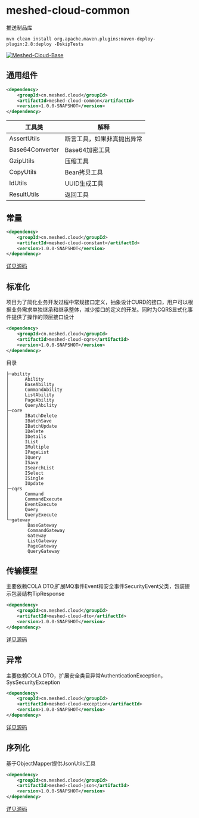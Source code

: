 # meshed-cloud-common

推送制品库
```shell
mvn clean install org.apache.maven.plugins:maven-deploy-plugin:2.8:deploy -DskipTests
```

[![Meshed-Cloud-Base](https://github-readme-stats.vercel.app/api/pin/?username=meshed-cloud&repo=meshed-cloud-base)](https://github.com/meshed-cloud)



## 通用组件

```xml
<dependency>
    <groupId>cn.meshed.cloud</groupId>
    <artifactId>meshed-cloud-common</artifactId>
    <version>1.0.0-SNAPSHOT</version>
</dependency>
```

| 工具类             | 解释            |
|-----------------|---------------|
| AssertUtils     | 断言工具，如果非真抛出异常 |
| Base64Converter | Base64加密工具    |
| GzipUtils       | 压缩工具          |
| CopyUtils       | Bean拷贝工具      |
| IdUtils         | UUID生成工具      |
| ResultUtils     | 返回工具          |

## 常量

```xml
<dependency>
    <groupId>cn.meshed.cloud</groupId>
    <artifactId>meshed-cloud-constant</artifactId>
    <version>1.0.0-SNAPSHOT</version>
</dependency>
```

[详见源码](https://github.com/meshed-cloud/meshed-cloud-base/tree/master/meshed-cloud-constant)


## 标准化

项目为了简化业务开发过程中常规接口定义，抽象设计CURD的接口，用户可以根据业务需求单独继承和继承整体，减少接口的定义的开发。同时为CQRS显式化事件提供了操作的顶层接口设计

```xml
<dependency>
    <groupId>cn.meshed.cloud</groupId>
    <artifactId>meshed-cloud-cqrs</artifactId>
    <version>1.0.0-SNAPSHOT</version>
</dependency>
```
目录
```shell
├─ability
│      Ability
│      BaseAbility
│      CommandAbility
│      ListAbility
│      PageAbility
│      QueryAbility
├─core
│      IBatchDelete
│      IBatchSave
│      IBatchUpdate
│      IDelete
│      IDetails
│      IList
│      IMultiple
│      IPageList
│      IQuery
│      ISave
│      ISearchList
│      ISelect
│      ISingle
│      IUpdate
├─cqrs
│      Command
│      CommandExecute
│      EventExecute
│      Query
│      QueryExecute
└─gateway
        BaseGateway
        CommandGateway
        Gateway
        ListGateway
        PageGateway
        QueryGateway
```

## 传输模型

主要依赖COLA DTO,扩展MQ事件Event和安全事件SecurityEvent父类，包装提示包装结构TipResponse

```xml
<dependency>
    <groupId>cn.meshed.cloud</groupId>
    <artifactId>meshed-cloud-dto</artifactId>
    <version>1.0.0-SNAPSHOT</version>
</dependency>
```

[详见源码](https://github.com/meshed-cloud/meshed-cloud-base/tree/master/meshed-cloud-dto)

## 异常

主要依赖COLA DTO，扩展安全类目异常AuthenticationException，SysSecurityException

```xml
<dependency>
    <groupId>cn.meshed.cloud</groupId>
    <artifactId>meshed-cloud-exception</artifactId>
    <version>1.0.0-SNAPSHOT</version>
</dependency>
```

[详见源码](https://github.com/meshed-cloud/meshed-cloud-base/tree/master/meshed-cloud-exception)

## 序列化

基于ObjectMapper提供JsonUtils工具

```xml
<dependency>
    <groupId>cn.meshed.cloud</groupId>
    <artifactId>meshed-cloud-json</artifactId>
    <version>1.0.0-SNAPSHOT</version>
</dependency>
```

[详见源码](https://github.com/meshed-cloud/meshed-cloud-base/tree/master/meshed-cloud-json)

